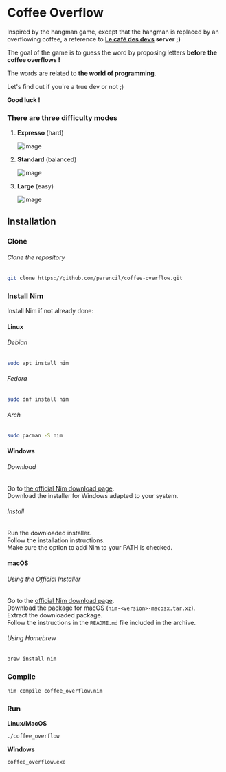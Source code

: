 # Coffee Overflow
Inspired by the hangman game, except that the hangman is replaced by an overflowing coffee, a reference to **[Le café des devs](https://discord.gg/cafedesdevs) server ;)**


The goal of the game is to guess the word by proposing letters **before the coffee overflows !**


The words are related to **the world of programming**.


Let's find out if you're a true dev or not ;)


**Good luck !**

### There are three difficulty modes
1. **Expresso** (hard) 

    ![image](https://github.com/parencil/coffee-overflow/assets/106678916/8b67ee6f-df9e-48d3-a7fd-f0487f21bdad)


2. **Standard** (balanced)

    ![image](https://github.com/parencil/coffee-overflow/assets/106678916/118fcce8-3ad4-408a-8781-4d3833084015)

3. **Large** (easy)

    ![image](https://github.com/parencil/coffee-overflow/assets/106678916/293a6605-341d-4934-a2d1-32bfa1c3f28e)

## Installation

### Clone
###### *Clone the repository*
```bash
git clone https://github.com/parencil/coffee-overflow.git
```

### Install Nim
Install Nim if not already done:

#### Linux

###### *Debian*
```bash
sudo apt install nim
```
###### *Fedora*
```bash
sudo dnf install nim
```
###### *Arch*
```bash
sudo pacman -S nim
```

#### Windows

###### *Download*
Go to [the official Nim download page](https://nim-lang.org/install_windows.html).  
Download the installer for Windows adapted to your system.

###### *Install*
Run the downloaded installer.  
Follow the installation instructions.  
Make sure the option to add Nim to your PATH is checked.

#### macOS

###### *Using the Official Installer*
Go to the [official Nim download page](https://nim-lang.org/install.html).  
Download the package for macOS (`nim-<version>-macosx.tar.xz`).  
Extract the downloaded package.  
Follow the instructions in the `README.md` file included in the archive.

###### *Using Homebrew*
```bash
brew install nim
```

### Compile
```bash
nim compile coffee_overflow.nim
```

### Run
**Linux/MacOS**
```bash
./coffee_overflow
```

**Windows**
```bash
coffee_overflow.exe
```
